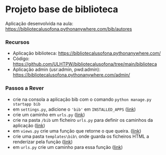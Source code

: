# Projeto base de biblioteca

Aplicação desenvolvida na aula: https://bibliotecalusofona.pythonanywhere.com/bib/autores

### Recursos
* Aplicação biblioteca: https://bibliotecalusofona.pythonanywhere.com/
* Código: https://github.com/ULHTPW/bibliotecalusofona/tree/main/biblioteca
* Aplicação admin (usr:admin, pwd:admin): https://bibliotecalusofona.pythonanywhere.com/admin/

### Passos a Rever

* crie na consola a aplicação bib com o comando `python manage.py startapp bib`
* em `settings.py`, adicione o `'bib'` em `INSTALLED_APPS` ([link](https://github.com/ULHT-PW/biblioteca-zero/blob/485ca030af11a407a85f541aefbc47afe22d1d6b/project/settings.py#L43))
* crie um caminho em `urls.py` ([link](https://github.com/ULHT-PW/biblioteca-zero/blob/485ca030af11a407a85f541aefbc47afe22d1d6b/project/urls.py#L24))
* crie na pasta `/bib` um ficheiro `urls.py` para definir os caminhos da aplicação ([link](https://github.com/ULHT-PW/biblioteca-zero/blob/main/bib/urls.py))
* em `views.py` crie uma função que retorne o que queira. ([link](https://github.com/ULHT-PW/biblioteca-zero/blob/485ca030af11a407a85f541aefbc47afe22d1d6b/bib/views.py#L12))
* crie uma pasta `templates\bib\` onde guarda os ficheiros HTML a renderizar pela função ([link](https://github.com/ULHT-PW/biblioteca-zero/tree/main/bib/templates/bib))
* em `urls.py` crie um caminho para essa função ([link](https://github.com/ULHT-PW/biblioteca-zero/blob/485ca030af11a407a85f541aefbc47afe22d1d6b/bib/urls.py#L6))
